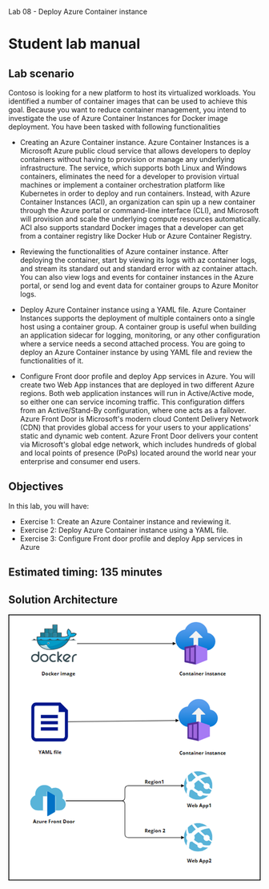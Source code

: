 Lab 08 - Deploy Azure Container instance
# Student lab manual

## Lab scenario

Contoso is looking for a new platform to host its virtualized workloads. You identified a number of container images that can be used to achieve this goal. Because you want to reduce container management, you intend to investigate the use of Azure Container Instances for Docker image deployment. You have been tasked with following functionalities

- Creating an Azure Container instance. Azure Container Instances is a Microsoft Azure public cloud service that allows developers to deploy containers without having to provision or manage any underlying infrastructure. The service, which supports both Linux and Windows containers, eliminates the need for a developer to provision virtual machines or implement a container orchestration platform like Kubernetes in order to deploy and run containers. Instead, with Azure Container Instances (ACI), an organization can spin up a new container through the Azure portal or command-line interface (CLI), and Microsoft will provision and scale the underlying compute resources automatically. ACI also supports standard Docker images that a developer can get from a container registry like Docker Hub or Azure Container Registry.

- Reviewing the functionalities of Azure container instance. After deploying the container, start by viewing its logs with az container logs, and stream its standard out and standard error with az container attach. You can also view logs and events for container instances in the Azure portal, or send log and event data for container groups to Azure Monitor logs.

- Deploy Azure Container instance using a YAML file. Azure Container Instances supports the deployment of multiple containers onto a single host using a container group. A container group is useful when building an application sidecar for logging, monitoring, or any other configuration where a service needs a second attached process. You are going to deploy an Azure Container instance by using YAML file and review the functionalities of it.

- Configure Front door profile and deploy App services in Azure. You will create two Web App instances that are deployed in two different Azure regions. Both web application instances will run in Active/Active mode, so either one can service incoming traffic. This configuration differs from an Active/Stand-By configuration, where one acts as a failover. Azure Front Door is Microsoft's modern cloud Content Delivery Network (CDN) that provides global access for your users to your applications' static and dynamic web content. Azure Front Door delivers your content via Microsoft's global edge network, which includes hundreds of global and local points of presence (PoPs) located around the world near your enterprise and consumer end users.

## Objectives

In this lab, you will have:

+ Exercise 1: Create an Azure Container instance and reviewing it.
+ Exercise 2: Deploy Azure Container instance using a YAML file.
+ Exercise 3: Configure Front door profile and deploy App services in Azure


## Estimated timing: 135 minutes
## Solution Architecture

![](../media/archlab8.png)
